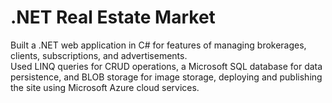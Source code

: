 # .NET Real Estate Market  
Built a .NET web application in C# for features of managing brokerages, clients, subscriptions, and advertisements.  
Used LINQ queries for CRUD operations, a Microsoft SQL database for data persistence, and BLOB storage for image storage, deploying and publishing the site using Microsoft Azure cloud services.  
